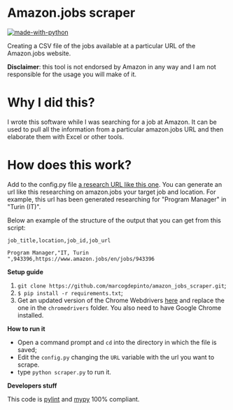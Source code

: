 # Amazon.jobs scraper

[![made-with-python](https://img.shields.io/badge/Made%20with-Python-1f425f.svg)](https://www.python.org/)

Creating a CSV file of the jobs available at a particular URL of the Amazon.jobs website.

**Disclaimer**: this tool is not endorsed by Amazon in any way and I am not responsible for the usage you will make of it.

# Why I did this?
I wrote this software while I was searching for a job at Amazon. It can be used to pull all the information from a particular amazon.jobs URL and then elaborate them with Excel or other tools.

# How does this work?
Add to the config.py file [a research URL like this one](https://www.amazon.jobs/en/search?base_query=program+manager&loc_query=Torino%2C+Piedmont%2C+Italy&latitude=45.06236&longitude=7.67994&loc_group_id=&invalid_location=false&country=ITA&city=Turin&region=Piedmont&county=Turin). You can generate an url like this researching on amazon.jobs your target job and location. For example, this url has been generated researching for "Program Manager" in "Turin (IT)". 

Below an example of the structure of the output that you can get from this script:
```
job_title,location,job_id,job_url

Program Manager,"IT, Turin ",943396,https://www.amazon.jobs/en/jobs/943396
```

**Setup guide**

1) ```git clone https://github.com/marcogdepinto/amazon_jobs_scraper.git```;
2) ```$ pip install -r requirements.txt```;
3) Get an updated version of the Chrome Webdrivers [here](https://sites.google.com/a/chromium.org/chromedriver/home) and replace the one in the ```chromedrivers``` folder. You also need to have Google Chrome installed. 

**How to run it**
- Open a command prompt and ```cd``` into the directory in which the file is saved;
- Edit the ```config.py``` changing the ```URL``` variable with the url you want to scrape.
- type ```python scraper.py``` to run it.

**Developers stuff**

This code is [pylint](https://www.pylint.org/) and [mypy](http://mypy-lang.org/) 100% compliant.
